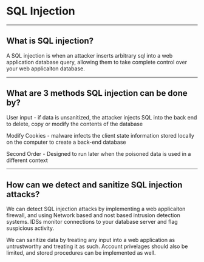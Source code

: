 # SQL Injection

---

## What is SQL injection?

A SQL injection is when an attacker inserts arbitrary sql into a web application database query, allowing them to take complete control over your web applicaiton database. 


---

## What are 3 methods SQL injection can be done by?

User input - if data is unsanitized, the attacker injects SQL into the back end to delete, copy or modify the contents of the database

Modify Cookies - malware infects the client state information stored locally on the computer to create a back-end database

Second Order - Designed to run later when the poisoned data is used in a different context

---

## How can we detect and sanitize SQL injection attacks?

We can detect SQL injection attacks by implementing a web applicaiton firewall, and using Network based and nost based intrusion detection systems. IDSs monitor connections to your database server and flag suspicious activity. 

We can sanitize data by treating any input into a web application as untrustworthy and treating it as such. Account privelages should also be limited, and stored procedures can be implemented as well. 

